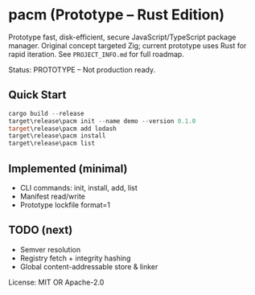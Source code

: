 # pacm (Prototype – Rust Edition)

Prototype fast, disk-efficient, secure JavaScript/TypeScript package manager. Original concept targeted Zig; current prototype uses Rust for rapid iteration. See `PROJECT_INFO.md` for full roadmap.

Status: PROTOTYPE – Not production ready.

## Quick Start
```powershell
cargo build --release
target\release\pacm init --name demo --version 0.1.0
target\release\pacm add lodash
target\release\pacm install
target\release\pacm list
```

## Implemented (minimal)
- CLI commands: init, install, add, list
- Manifest read/write
- Prototype lockfile format=1

## TODO (next)
- Semver resolution
- Registry fetch + integrity hashing
- Global content-addressable store & linker

License: MIT OR Apache-2.0

